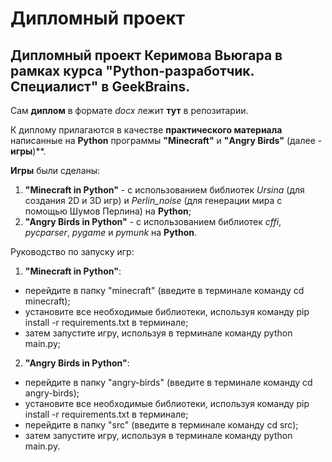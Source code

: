 # Дипломный проект

## **Дипломный проект Керимова Вьюгара** в рамках курса **"Python-разработчик. Специалист"** в **GeekBrains**.

Сам **диплом** в формате *docx* лежит **тут** в репозитарии.

К диплому прилагаются в качестве **практического материала** написанные на **Python** программы **"Minecraft"** и **"Angry Birds"** (далее - **игры**)**.

**Игры** были сделаны:
1) **"Minecraft in Python"**  - с использованием библиотек *Ursina* (для создания 2D и 3D игр) и *Perlin_noise* (для генерации мира с помощью Шумов Перлина) на **Python**;
2) **"Angry Birds in Python"**  - с использованием библиотек *cffi*, *pycparser*, *pygame* и *pymunk* на **Python**.

Руководство по запуску игр:
1) **"Minecraft in Python"**:
- перейдите в папку "minecraft" (введите в терминале команду cd minecraft);
- установите все необходимые библиотеки, используя команду pip install -r requirements.txt в терминале;
- затем запустите игру, используя в терминале команду python main.py;
2) **"Angry Birds in Python"**:
- перейдите в папку "angry-birds" (введите в терминале команду cd angry-birds);
- установите все необходимые библиотеки, используя команду pip install -r requirements.txt в терминале;
- перейдите в папку "src" (введите в терминале команду cd src);
- затем запустите игру, используя в терминале команду python main.py.